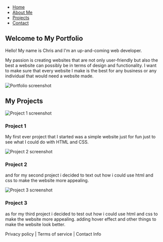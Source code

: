 <!DOCTYPE html>
<html lang="en">
  <head>
    <meta charset="UTF-8" />
    <meta name="viewport" content="width=device-width, initial-scale=1.0" />
    <title>Portfolio Website</title>
    <link rel="stylesheet" href="styles.css" class="styles" />
  </head>
  <body>
    <div class="main-container">
      <nav class="navbar">
        <ul>
          <li class="home"><a href="#">Home</a></li>
          <li class="about"><a href="#">About Me</a></li>
          <li class="projects"><a href="#">Projects</a></li>
          <li class="contact"><a href="#">Contact</a></li>
        </ul>
      </nav>

  <section class="hero">
        <h1>Welcome to My Portfolio</h1>
        <p>Hello! My name is Chris and I'm an up-and-coming web developer.</p>

  <p class="goal">
          My passion is creating websites that are not only user-friendly but
          also the best a website can possibly be in terms of design and
          functionality. I want to make sure that every website I make is the
          best for any business or any individual that would need a website
          made.
        </p>
        <img
          src="images/screenshot-2025-10-30-161620.png"
          alt="Portfolio screenshot"
        />
      </section>

   <section class="projects">
        <h2>My Projects</h2>
          <div class="project">
            <img
              src="images/screenshot-2025-10-30-161620.png"
              alt="Project 1 screenshot"
            />
            <h3>Project 1</h3>
            <p class="project1">
              My first ever project that I started was a simple website just for
              fun just to see what I could do with HTML and CSS.
            </p>
          </div>
          <div class="project">
            <img
              src="images/screenshot-2025-10-30-161620.png"
              alt="Project 2 screenshot"
            />
            <h3>Project 2</h3>
            <p class="project2">
              and for my second project i decided to text out how i could use
              html and css to make the website more appealing.
            </p>
          </div>
          <div class="project">
            <img
              src="images/screenshot-2025-10-30-161620.png"
              alt="Project 3 screenshot"
            />
            <h3>Project 3</h3>
            <p class="project3">
              as for my third project i decided to test out how i could use html
              and css to make the website more appealing. adding hover effect
              and other things to make the website look better.
            </p>
          </div>
          </div>
        </div>
      </section>
    </div>

 <footer class="footer">
      <p>Privacy policy | Terms of service | Contact Info</p>
    </footer>
  </body>
</html>
